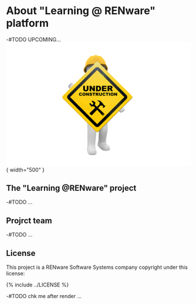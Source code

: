 
# About "Learning @ RENware" platform


-#TODO UPCOMING...
![wip_picture](pictures/under_maintenance.png){ width="500" }

<!-- -#NOTE_PLAN: 
sections for
* who we are
* project,
* team, ... and
* REN-TLP product license 
-->

## The "Learning @RENware" project

-#TODO ...

## Projrct team

-#TODO ...

## License

This project is a RENware Software Systems company copyright under this license:

{% include ../LICENSE %}

-#TODO chk me after render ...





